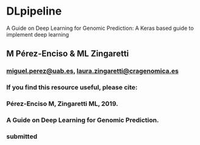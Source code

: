 # DLpipeline
A Guide on Deep Learning for Genomic Prediction: A Keras based guide to implement deep learning
## M Pérez-Enciso & ML Zingaretti
### miguel.perez@uab.es, laura.zingaretti@cragenomica.es

### If you find this resource useful, please cite: 
### Pérez-Enciso M, Zingaretti ML, 2019. 
### A Guide on Deep Learning for Genomic Prediction. 
### submitted

